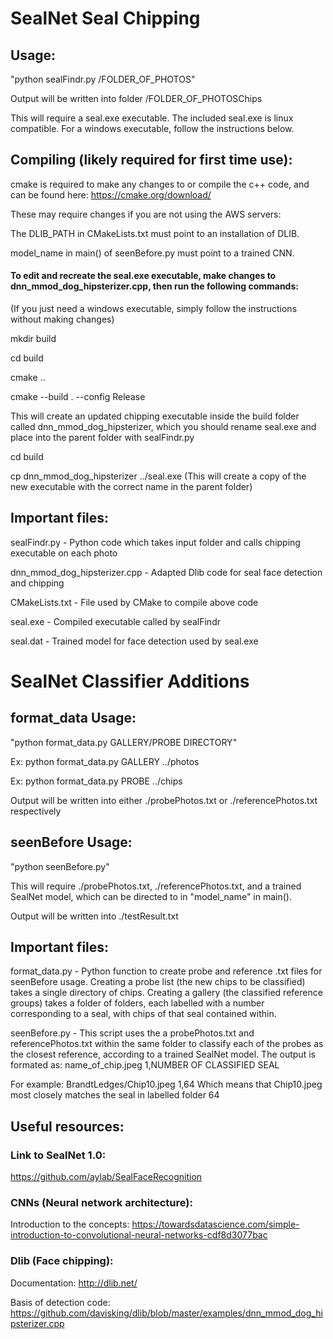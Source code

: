 # SealNet Seal Chipping


## Usage:

"python sealFindr.py /FOLDER_OF_PHOTOS"

Output will be written into folder /FOLDER_OF_PHOTOSChips

This will require a seal.exe executable. The included seal.exe is linux compatible. For a windows executable, follow the instructions below.


## Compiling (likely required for first time use):

cmake is required to make any changes to or compile the c++ code, and can be found here: https://cmake.org/download/

These may require changes if you are not using the AWS servers:

The DLIB_PATH in CMakeLists.txt must point to an installation of DLIB. 

model_name in main() of seenBefore.py must point to a trained CNN.



#### To edit and recreate the seal.exe executable, make changes to dnn_mmod_dog_hipsterizer.cpp, then run the following commands:
(If you just need a windows executable, simply follow the instructions without making changes)

mkdir build

cd build

cmake ..

cmake --build . --config Release

This will create an updated chipping executable inside the build folder called dnn_mmod_dog_hipsterizer, which you should rename seal.exe and place into the parent folder with sealFindr.py

cd build

cp dnn_mmod_dog_hipsterizer ../seal.exe 
(This will create a copy of the new executable with the correct name in the parent folder)


## Important files:

sealFindr.py - Python code which takes input folder and calls chipping executable on each photo

dnn_mmod_dog_hipsterizer.cpp - Adapted Dlib code for seal face detection and chipping

CMakeLists.txt - File used by CMake to compile above code

seal.exe - Compiled executable called by sealFindr

seal.dat - Trained model for face detection used by seal.exe


# SealNet Classifier Additions

## format_data Usage:

"python format_data.py GALLERY/PROBE DIRECTORY"

Ex: python format_data.py GALLERY ../photos

Ex: python format_data.py PROBE ../chips

Output will be written into either ./probePhotos.txt or ./referencePhotos.txt respectively

## seenBefore Usage:

"python seenBefore.py"

This will require ./probePhotos.txt, ./referencePhotos.txt, and a trained SealNet model, which can be directed to in "model_name" in main().

Output will be written into ./testResult.txt

## Important files:

format_data.py - Python function to create probe and reference .txt files for seenBefore usage. Creating a probe list (the new chips to be classified) takes a single directory of chips. Creating a gallery (the classified reference groups) takes a folder of folders, each labelled with a number corresponding to a seal, with chips of that seal contained within. 

seenBefore.py - This script uses the a probePhotos.txt and referencePhotos.txt within the same folder to classify each of the probes as the closest reference, according to a trained SealNet model. The output is formated as: name_of_chip.jpeg 1,NUMBER OF CLASSIFIED SEAL

For example: BrandtLedges/Chip10.jpeg 1,64  Which means that Chip10.jpeg most closely matches the seal in labelled folder 64

## Useful resources:

### Link to SealNet 1.0:
https://github.com/aylab/SealFaceRecognition

### CNNs (Neural network architecture):

Introduction to the concepts: https://towardsdatascience.com/simple-introduction-to-convolutional-neural-networks-cdf8d3077bac

### Dlib (Face chipping):

Documentation: http://dlib.net/

Basis of detection code: https://github.com/davisking/dlib/blob/master/examples/dnn_mmod_dog_hipsterizer.cpp
